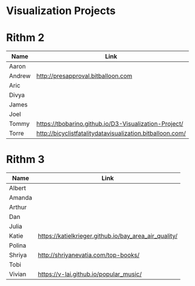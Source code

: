 # Visualization Projects

# Rithm 2

| Name   | Link |
|--------|------|
| Aaron  | |
| Andrew | http://presapproval.bitballoon.com | 
| Aric   | |
| Divya  | | 
| James  | |
| Joel   | |
| Tommy  | https://tbobarino.github.io/D3-Visualization-Project/ |
| Torre  | http://bicyclistfatalitydatavisualization.bitballoon.com/

# Rithm 3

| Name   | Link |
|--------|------|
| Albert  | |
| Amanda  | |
| Arthur   | |
| Dan  | |
| Julia | | 
| Katie  | https://katielkrieger.github.io/bay_area_air_quality/ | 
| Polina  | |
| Shriya | http://shriyanevatia.com/top-books/ | 
| Tobi   | |
| Vivian | https://v-lai.github.io/popular_music/ | 

